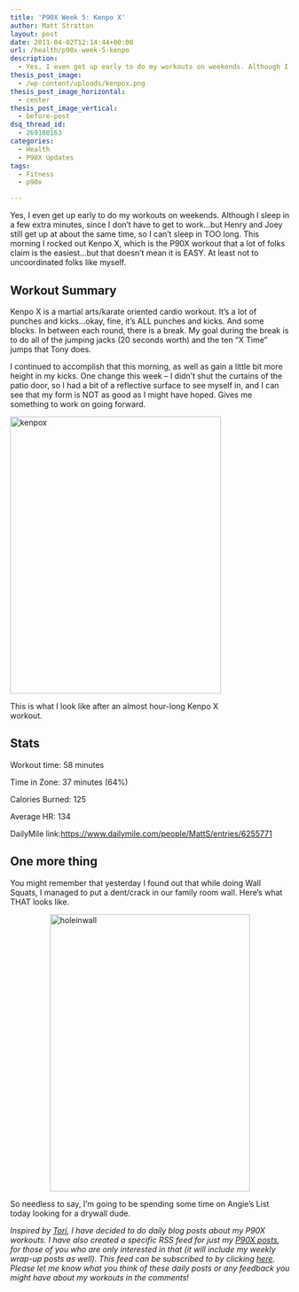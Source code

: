 ```yaml
---
title: 'P90X Week 5: Kenpo X'
author: Matt Stratton
layout: post
date: 2011-04-02T12:14:44+00:00
url: /health/p90x-week-5-kenpo
description:
  - Yes, I even get up early to do my workouts on weekends. Although I sleep in a few extra minutes, since I don’t have to get to work…but Henry and Joey still get up at about the same time, so I can’t sleep in TOO long. This morning I rocked out Kenpo X, which is the P90X workout that a lot of folks claim is the easiest…but that doesn’t mean it is EASY. At least not to uncoordinated folks like myself.
thesis_post_image:
  - /wp-content/uploads/kenpox.png
thesis_post_image_horizontal:
  - center
thesis_post_image_vertical:
  - before-post
dsq_thread_id:
  - 269180163
categories:
  - Health
  - P90X Updates
tags:
  - Fitness
  - p90x

---
```

Yes, I even get up early to do my workouts on weekends. Although I sleep in a few extra minutes, since I don’t have to get to work…but Henry and Joey still get up at about the same time, so I can’t sleep in TOO long. This morning I rocked out Kenpo X, which is the P90X workout that a lot of folks claim is the easiest…but that doesn’t mean it is EASY. At least not to uncoordinated folks like myself.

## Workout Summary

Kenpo X is a martial arts/karate oriented cardio workout. It’s a lot of punches and kicks…okay, fine, it’s ALL punches and kicks. And some blocks. In between each round, there is a break. My goal during the break is to do all of the jumping jacks (20 seconds worth) and the ten “X Time” jumps that Tony does.

I continued to accomplish that this morning, as well as gain a little bit more height in my kicks. One change this week &#8211; I didn&#8217;t shut the curtains of the patio door, so I had a bit of a reflective surface to see myself in, and I can see that my form is NOT as good as I might have hoped. Gives me something to work on going forward.

<div style="width: 390px" class="wp-caption aligncenter">
  <a href="/wp-content/uploads/kenpox.jpg"><img style="background-image: none; padding-left: 0px; padding-right: 0px; display: block; padding-top: 0px;" title="kenpox" src="/wp-content/uploads/kenpox_thumb.jpg" border="0" alt="kenpox" width="380" height="500" /></a>
  
  <p class="wp-caption-text">
    This is what I look like after an almost hour-long Kenpo X workout.
  </p>
</div>

## Stats

Workout time: 58 minutes
  
Time in Zone: 37 minutes (64%)
  
Calories Burned: 125
  
Average HR: 134
  
DailyMile link:<https://www.dailymile.com/people/MattS/entries/6255771>

## One more thing

You might remember that yesterday I found out that while doing Wall Squats, I managed to put a dent/crack in our family room wall. Here’s what THAT looks like.

[<img style="background-image: none; padding-left: 0px; padding-right: 0px; display: block; float: none; margin-left: auto; margin-right: auto; padding-top: 0px; border-width: 0px;" title="holeinwall" src="/wp-content/uploads/holeinwall_thumb.png" border="0" alt="holeinwall" width="360" height="500" />][1]

So needless to say, I&#8217;m going to be spending some time on Angie&#8217;s List today looking for a drywall dude.

_Inspired by [Tori][2], I have decided to do daily blog posts about my P90X workouts. I have also created a specific RSS feed for just my [P90X posts][3], for those of you who are only interested in that (it will include my weekly wrap-up posts as well). This feed can be subscribed to by clicking [here][4]. Please let me know what you think of these daily posts or any feedback you might have about my workouts in the comments!_

 [1]: /wp-content/uploads/holeinwall.png
 [2]: https://torisp90xjourney.com/
 [3]: /tags/p90x
 [4]: https://feeds.feedburner.com/MattP90x